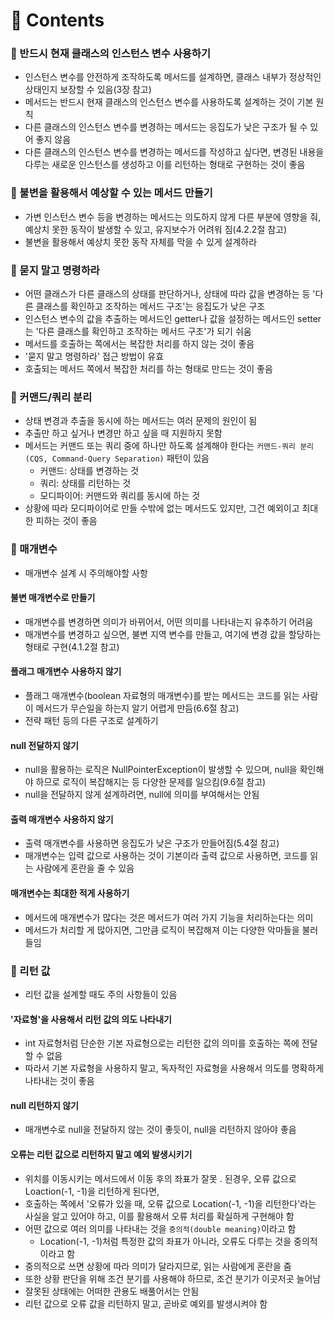 # 📌 Contents

### 📌 반드시 현재 클래스의 인스턴스 변수 사용하기

- 인스턴스 변수를 안전하게 조작하도록 메서드를 설계하면, 클래스 내부가 정상적인 상태인지 보장할 수 있음(3장 참고)
- 메서드는 반드시 현재 클래스의 인스턴스 변수를 사용하도록 설계하는 것이 기본 원칙
- 다른 클래스의 인스턴스 변수를 변경하는 메서드는 응집도가 낮은 구조가 될 수 있어 좋지 않음
- 다른 클래스의 인스턴스 변수를 변경하는 메서드를 작성하고 싶다면, 변경된 내용을 다루는 새로운 인스턴스를 생성하고 이를 리턴하는 형태로 구현하는 것이 좋음

### 📌 불변을 활용해서 예상할 수 있는 메서드 만들기

- 가변 인스턴스 변수 등을 변경하는 메서드는 의도하지 않게 다른 부분에 영향을 줘, 예상치 못한 동작이 발생할 수 있고, 유지보수가 어려워 짐(4.2.2절 참고)
- 불변을 활용해서 예상치 못한 동작 자체를 막을 수 있게 설계하라

### 📌 묻지 말고 명령하라

- 어떤 클래스가 다른 클래스의 상태를 판단하거나, 상태에 따라 값을 변경하는 등 '다른 클래스를 확인하고 조작하는 메서드 구조'는 응집도가 낮은 구조
- 인스턴스 변수의 값을 추출하는 메서드인 getter나 값을 설정하는 메서드인 setter는 '다른 클래스를 확인하고 조작하는 메서드 구조'가 되기 쉬움
- 메서드를 호출하는 쪽에서는 복잡한 처리를 하지 않는 것이 좋음
- '묻지 말고 명령하라' 접근 방법이 유효
- 호출되는 메서드 쪽에서 복잡한 처리를 하는 형태로 만드는 것이 좋음

### 📌 커맨드/쿼리 분리

- 상태 변경과 추출을 동시에 하는 메서드는 여러 문제의 원인이 됨
- 추출만 하고 싶거나 변경만 하고 싶을 때 지원하지 못함
- 메서드는 커맨드 또는 쿼리 중에 하나만 하도록 설계해야 한다는 `커맨드-쿼리 분리(CQS, Command-Query Separation)` 패턴이 있음
  - 커맨드: 상태를 변경하는 것
  - 쿼리: 상태를 리턴하는 것
  - 모디파이어: 커맨드와 쿼리를 동시에 하는 것
- 상황에 따라 모디파이어로 만들 수밖에 없는 메서드도 있지만, 그건 예외이고 최대한 피하는 것이 좋음

### 📌 매개변수

- 매개변수 설계 시 주의해야할 사항

#### 불변 매개변수로 만들기

- 매개변수를 변경하면 의미가 바뀌어서, 어떤 의미를 나타내는지 유추하기 어려움
- 매개변수를 변경하고 싶으면, 불변 지역 변수를 만들고, 여기에 변경 값을 할당하는 형태로 구현(4.1.2절 참고)

#### 플래그 매개변수 사용하지 않기

- 플래그 매개변수(boolean 자료형의 매개변수)를 받는 메서드는 코드를 읽는 사람이 메서드가 무슨일을 하는지 알기 어렵게 만듬(6.6절 참고)
- 전략 패턴 등의 다른 구조로 설계하기

#### null 전달하지 않기

- null을 활용하는 로직은 NullPointerException이 발생할 수 있으며, null을 확인해야 하므로 로직이 복잡해지는 등 다양한 문제를 일으킴(9.6절 참고)
- null을 전달하지 않게 설계하려면, null에 의미를 부여해서는 안됨

#### 출력 매개변수 사용하지 않기

- 출력 매개변수를 사용하면 응집도가 낮은 구조가 만들어짐(5.4절 참고)
- 매개변수는 입력 값으로 사용하는 것이 기본이라 출력 값으로 사용하면, 코드를 읽는 사람에게 혼란을 줄 수 있음

#### 매개변수는 최대한 적게 사용하기

- 메서드에 매개변수가 많다는 것은 메서드가 여러 가지 기능을 처리하는다는 의미
- 메서드가 처리할 게 많아지면, 그만큼 로직이 복잡해져 이는 다양한 악마들을 불러들임

### 📌 리턴 값

- 리턴 값을 설계할 때도 주의 사항들이 있음

#### '자료형'을 사용해서 리턴 값의 의도 나타내기

- int 자료형처럼 단순한 기본 자료형으로는 리턴한 값의 의미를 호출하는 쪽에 전달할 수 없음
- 따라서 기본 자료형을 사용하지 말고, 독자적인 자료형을 사용해서 의도를 명확하게 나타내는 것이 좋음

#### null 리턴하지 않기

- 매개변수로 null을 전달하지 않는 것이 좋듯이, null을 리턴하지 않아야 좋음

#### 오류는 리턴 값으로 리턴하지 말고 예외 발생시키기

- 위치를 이동시키는 메서드에서 이동 후의 좌표가 잘못 . 된경우, 오류 값으로 Loaction(-1, -1)을 리턴하게 된다면,
- 호출하는 쪽에서 '오류가 있을 때, 오류 값으로 Location(-1, -1)을 리턴한다'라는 사실을 알고 있어야 하고, 이를 활용해서 오류 처리를 확실하게 구현해야 함
- 어떤 값으로 여러 의미를 나타내는 것을 `중의적(double meaning)`이라고 함
  - Location(-1, -1)처럼 특정한 값의 좌표가 아니라, 오류도 다루는 것을 중의적이라고 함
- 중의적으로 쓰면 상황에 따라 의미가 달라지므로, 읽는 사람에게 혼란을 줌
- 또한 상황 판단을 위해 조건 분기를 사용해야 하므로, 조건 분기가 이곳저곳 늘어남
- 잘못된 상태에는 어떠한 관용도 배풀어서는 안됨
- 리턴 값으로 오류 값을 리턴하지 말고, 곧바로 예외를 발생시켜야 함
